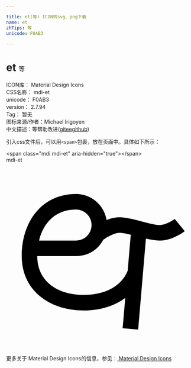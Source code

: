```yaml
---

title: et(等) ICON转svg、png下载
name: et
zhTips: 等
unicode: F0AB3

---
```


# et  <small style="font-size: 60%;font-weight: 100">等</small>


<div class="detail-page">
<p>
<span>
ICON库：
<span class="badge-secondary badge">Material Design Icons</span> 
</span>
<br/>
<span>
CSS名称：
<span class="badge-secondary badge">mdi-et</span> 
</span>
<br/>
<span>
unicode：
<span class="badge-secondary badge">F0AB3</span> 
</span>
<br/>
<span>
version：
<span class="badge-secondary badge">2.7.94</span> 
</span>
<br/>
<span>Tag：
<span class="badge-light badge">暂无</span>
</span>
<br/>
<span>图标来源/作者：<span class="badge-light badge">Michael Irigoyen</span></span> 
<br/>
<span class="zh-detail">中文描述：<span class="badge-primary badge">等</span><span class="help-link"><span>帮助改进</span>(<a href="https://gitee.com/liuwave/icon-helper/edit/master/json/material/et.json" target="_blank" rel="noopener noreferrer">gitee</a><a href="https://github.com/liuwave/icon-helper/edit/master/json/material/et.json" target="_blank" rel="noopener noreferrer">github</a></span>)</span><br/>
</p>
</div>
<div class="alert alert-dark">
  <i class="mdi mdi-et mdi-48px"></i>
  <i class="mdi mdi-et mdi-36px"></i>
  <i class="mdi mdi-et mdi-24px"></i>
  <i class="mdi mdi-et mdi-18px"></i>
</div>
<div>
  <p>引入css文件后，可以用<code>&lt;span&gt;</code>包裹，放在页面中。具体如下所示：    
  </p>
  <div class="alert alert-primary" style="font-size: 14px">
    &lt;span class="mdi mdi-et" aria-hidden="true"&gt;&lt;/span&gt;
    <copy-btn content='<span class="mdi mdi-et" aria-hidden="true"></span>'></copy-btn>
  </div>
  <div class="alert alert-secondary">
    <i class="mdi mdi-et"
    style="font-size: 24px"
    aria-hidden="true"></i> mdi-et
    <copy-btn content="mdi-et" btn-title="复制图标名称"></copy-btn>
  </div>
</div>
<div id="svg" class="svg-wrap">
<svg xmlns="http://www.w3.org/2000/svg" viewBox="0 0 24 24"><path d="M23,8.78L21.71,7.22C21.45,7.42 20.53,8 19.77,8C19.26,8 18.3,7.75 17.45,7.53C16.39,7.26 15.39,7 14.6,7C14,7 13.43,7.15 12.93,7.35C12.62,5.45 11,4 9,4C4.58,4 2,7.58 2,12C2,16.42 5.58,19 10,19C12.06,19 13.93,18.43 15.34,17.39L15,21.29L17,21.47L18,9.74C18.66,9.89 19.27,10 19.77,10C21.38,10 22.84,8.91 23,8.78M9,6A2,2 0 0,1 11,8A2,2 0 0,1 9,10H4.23C4.8,7.67 6.39,6 9,6M10,17C6.69,17 4,15.31 4,12H9C10.6,12 11.83,11.17 12.5,9.91V9.91C12.76,9.71 13.85,9 14.6,9C14.94,9 15.5,9.11 16.05,9.25L15.65,13.89C14.82,15.95 12.6,17 10,17Z" /></svg>
</div>
<detail full-name='mdi-et'></detail>
    
<div><p>更多关于 Material Design Icons的信息，参见：<a target="_blank" href="https://iconhelper.cn/material.html"> Material Design Icons</a>
</p></div>
